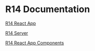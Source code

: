 # R14 Documentation

[R14 React App](r14-react-app-readme.md)

[R14 Server](r14-server-readme.md)

[R14 React App Components](https://r14.dev/docs/dev/components/)